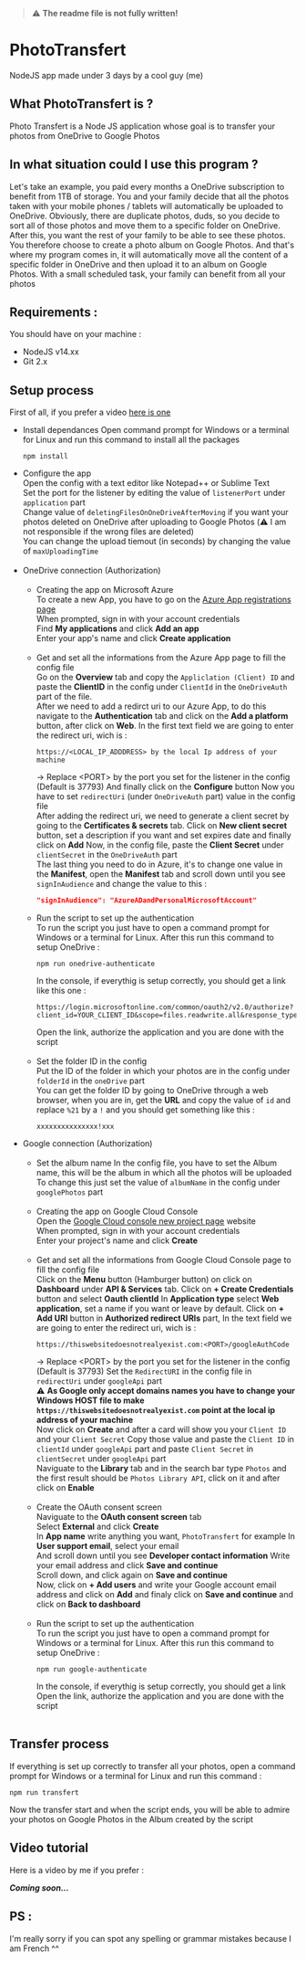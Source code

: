 > :warning: **The readme file is not fully written!**

# PhotoTransfert
NodeJS app made under 3 days by a cool guy (me) 

What PhotoTransfert is ?
-------------------
Photo Transfert is a Node JS application whose goal is to transfer your photos from OneDrive to Google Photos

In what situation could I use this program ?
-------------------
Let's take an example, you paid every months a OneDrive subscription to benefit from 1TB of storage. You and your family decide that all the photos taken with your mobile phones / tablets will automatically be uploaded to OneDrive. Obviously, there are duplicate photos, duds, so you decide to sort all of those photos and move them to a specific folder on OneDrive. After this, you want the rest of your family to be able to see these photos. You therefore choose to create a photo album on Google Photos. And that's where my program comes in, it will automatically move all the content of a specific folder in OneDrive and then upload it to an album on Google Photos. With a small scheduled task, your family can benefit from all your photos

Requirements :
------------------
You should have on your machine :
* NodeJS v14.xx
* Git 2.x

Setup process
------------------

First of all, if you prefer a video [here is one](#video-tutorial)
* Install dependances
  Open command prompt for Windows or a terminal for Linux and run this command to install all the packages
  ```
  npm install
  ```
* Configure the app<br>
      Open the config with a text editor like Notepad++ or Sublime Text<br>
      Set the port for the listener by editing the value of `listenerPort` under `application` part<br>
      Change value of `deletingFilesOnOneDriveAfterMoving` if you want your photos deleted on OneDrive after uploading to Google Photos (:warning: I am not responsible if the wrong files are deleted)<br>
      You can change the upload tiemout (in seconds) by changing the value of `maxUploadingTime`<br><br>
* OneDrive connection (Authorization)<br><br>
  * Creating the app on Microsoft Azure<br>
      To create a new App, you have to go on the [Azure App registrations page](https://portal.azure.com/#blade/Microsoft_AAD_RegisteredApps/ApplicationsListBlade)<br>
      When prompted, sign in with your account credentials<br>
      Find **My applications** and click **Add an app**<br>
      Enter your app's name and click **Create application**<br><br>
  * Get and set all the informations from the Azure App page to fill the config file<br>
      Go on the **Overview** tab and copy the `Appliclation (Client) ID` and paste the **ClientID** in the config under `ClientId` in the `OneDriveAuth` part of the file.<br>
      After we need to add a redirct uri to our Azure App, to do this navigate to the **Authentication** tab and click on the **Add a platform** button, after click on **Web**. In the first text field we are going to enter the redirect uri, wich is : 
      ```
      https://<LOCAL_IP_ADDDRESS> by the local Ip address of your machine
      ```
      -> Replace \<PORT> by the port you set for the listener in the config (Default is 37793)
      And finally click on the **Configure** button
      Now you have to set `redirectUri` (under `OneDriveAuth` part) value in the config file<br>
      After adding the redirect uri, we need to generate a client secret by going to the **Certificates & secrets** tab. Click on **New client secret** button, set a description if you want and set expires date and finally click on **Add**
      Now, in the config file, paste the **Client Secret** under `clientSecret` in the `OneDriveAuth` part<br>
      The last thing you need to do in Azure, it's to change one value in the **Manifest**, open the **Manifest** tab and scroll down until you see `signInAudience` and change the value to this :
      ```json
      "signInAudience": "AzureADandPersonalMicrosoftAccount"
      ```
  * Run the script to set up the authentication<br>
      To run the script you just have to open a command prompt for Windows or a terminal for Linux. After this run this command to setup OneDrive :
      ```
      npm run onedrive-authenticate
      ```
      In the console, if everythig is setup correctly, you should get a link like this one :
      ```
      https://login.microsoftonline.com/common/oauth2/v2.0/authorize?client_id=YOUR_CLIENT_ID&scope=files.readwrite.all&response_type=code&redirect_uri=https://localhost:37793/oneDriveAuthCode
      ```
      Open the link, authorize the application and you are done with the script<br><br>
  * Set the folder ID in the config<br>
      Put the ID of the folder in which your photos are in the config under `folderId` in the `oneDrive` part<br>
      You can get the folder ID by going to OneDrive through a web browser, when you are in, get the **URL** and copy the value of `id` and replace `%21` by a `!` and you should get something like this :
      ```
      xxxxxxxxxxxxxxx!xxx
      ```
* Google connection (Authorization)<br><br>
  * Set the album name
    In the config file, you have to set the Album name, this will be the album in which all the photos will be uploaded
    To change this just set the value of `albumName` in the config under `googlePhotos` part<br><br>
  * Creating the app on Google Cloud Console<br>
    Open the [Google Cloud console new project page](https://console.cloud.google.com/projectcreate) website<br>
    When prompted, sign in with your account credentials<br>
    Enter your project's name and click **Create**<br><br>
  * Get and set all the informations from Google Cloud Console page to fill the config file<br>
    Click on the **Menu** button (Hamburger button) on click on **Dashboard** under **API & Services** tab. Click on **+ Create Credentials** button and select **Oauth clientId**
    In **Application type** select **Web application**, set a name if you want or leave by default. Click on **+ Add URI** button in **Authorized redirect URIs** part, In the text field we are going to enter the redirect uri, wich is :
    ```
    https://thiswebsitedoesnotrealyexist.com:<PORT>/googleAuthCode
    ```
    -> Replace \<PORT> by the port you set for the listener in the config (Default is 37793)
    Set the `RedirectURI` in the config file in `redirectUri` under `googleApi` part<br>
    :warning: **As Google only accept domains names you have to change your Windows HOST file to make `https://thiswebsitedoesnotrealyexist.com` point at the local ip address of your machine**<br>
    Now click on **Create** and after a card will show you your `Client ID` and your `Client Secret`
    Copy those value and paste the `Client ID` in `clientId` under `googleApi` part and paste `Client Secret` in `clientSecret` under `googleApi` part<br>
    Naviguate to the **Library** tab and in the search bar type `Photos` and the first result should be `Photos Library API`, click on it and after click on **Enable**<br><br>
  * Create the OAuth consent screen<br>
    Naviguate to the **OAuth consent screen** tab<br>
    Select **External** and click **Create**<br>
    In **App name** write anything you want, `PhotoTransfert` for example
    In **User support email**, select your email<br>
    And scroll down until you see **Developer contact information**
    Write your email address and click **Save and continue**<br>
    Scroll down, and click again on **Save and continue**<br>
    Now, click on **+ Add users** and write your Google account email address and click on **Add** and finaly click on **Save and continue** and click on **Back to dashboard**<br><br>
  * Run the script to set up the authentication<br>
    To run the script you just have to open a command prompt for Windows or a terminal for Linux. After this run this command to setup OneDrive :
    ```
    npm run google-authenticate
    ```
    In the console, if everythig is setup correctly, you should get a link
    Open the link, authorize the application and you are done with the script<br><br>

Transfer process
------------------
If everything is set up correctly to transfer all your photos, open a command prompt for Windows or a terminal for Linux and run this command :
```
npm run transfert
```
Now the transfer start and when the script ends, you will be able to admire your photos on Google Photos in the Album created by the script

Video tutorial
------------------
Here is a video by me if you prefer :

***Coming soon...***

PS :
------------------
I'm really sorry if you can spot any spelling or grammar mistakes because I am French ^^
